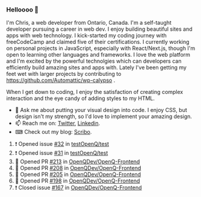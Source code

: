 ### Helloooo 👋

I'm Chris, a web developer from Ontario, Canada. I'm a self-taught developer pursuing a career in web dev. I enjoy building beautiful sites and apps with web technology.
I kick-started my coding journey with freeCodeCamp and claimed five of their certifications.  I currently working on personal projects in JavaScript, especially with React/Next.js, though I'm open to learning other languages and frameworks. I love the web platform and I'm excited by the powerful technolgies which can developers can efficiently build amazing sites and apps with. Lately I've been getting my feet wet with larger projects by contributing to https://github.com/Automattic/wp-calypso .

When I get down to coding, I enjoy the satisfaction of creating complex interaction and the eye candy of adding styles to my HTML. 

- 💬 Ask me about putting your visual design into code. I enjoy CSS, but design isn't my strength, so I'd love to implement your amazing design.
- 📫 Reach me on: [Twitter](https://twitter.com/Christo28120856), [Linkedin](https://www.linkedin.com/in/christopher-stevers-07b9a5204/).
- ⌨ Check out my blog: [Scribo](https://christopherstevers.cf).
<!--
**Christopher-Stevers/Christopher-Stevers** is a ✨ _special_ ✨ repository because its `README.md` (this file) appears on your GitHub profile.

Here are some ideas to get you started:

- 🔭 I’m currently working on ...
- 🌱 I’m currently learning ...
- 👯 I’m looking to collaborate on ...
- 🤔 I’m looking for help with ...
- 😄 Pronouns: ...
- ⚡ Fun fact: ...
-->

<!--START_SECTION:activity-->
1. ❗️ Opened issue [#32](https://github.com/testOpenQ/test/issues/32) in [testOpenQ/test](https://github.com/testOpenQ/test)
2. ❗️ Opened issue [#31](https://github.com/testOpenQ/test/issues/31) in [testOpenQ/test](https://github.com/testOpenQ/test)
3. 💪 Opened PR [#213](https://github.com/OpenQDev/OpenQ-Frontend/pull/213) in [OpenQDev/OpenQ-Frontend](https://github.com/OpenQDev/OpenQ-Frontend)
4. 💪 Opened PR [#208](https://github.com/OpenQDev/OpenQ-Frontend/pull/208) in [OpenQDev/OpenQ-Frontend](https://github.com/OpenQDev/OpenQ-Frontend)
5. 💪 Opened PR [#205](https://github.com/OpenQDev/OpenQ-Frontend/pull/205) in [OpenQDev/OpenQ-Frontend](https://github.com/OpenQDev/OpenQ-Frontend)
6. 💪 Opened PR [#198](https://github.com/OpenQDev/OpenQ-Frontend/pull/198) in [OpenQDev/OpenQ-Frontend](https://github.com/OpenQDev/OpenQ-Frontend)
7. ❗️ Closed issue [#167](https://github.com/OpenQDev/OpenQ-Frontend/issues/167) in [OpenQDev/OpenQ-Frontend](https://github.com/OpenQDev/OpenQ-Frontend)
<!--END_SECTION:activity-->
